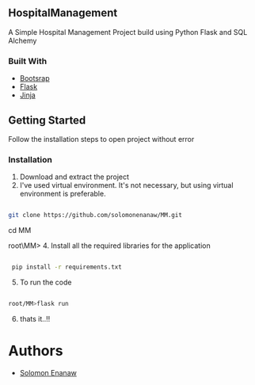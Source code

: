 ## HospitalManagement
A Simple Hospital Management Project build using Python Flask and SQL Alchemy

### Built With

* [Bootsrap](https://getbootstrap.com/)
* [Flask](https://flask.palletsprojects.com/en/1.1.x/)
* [Jinja](https://jinja.palletsprojects.com/en/2.11.x/)


<!-- GETTING STARTED -->
## Getting Started

Follow the installation steps to open project without error

### Installation

1. Download and extract the project
2. I've used virtual environment. It's not necessary, but using virtual environment is preferable.
```sh

git clone https://github.com/solomonenanaw/MM.git
```
cd  MM

root\MM>
4. Install all the required libraries for the application
```sh

 pip install -r requirements.txt

```
5. To run the code
```sh

root/MM>flask run

```
6. thats it..!!



<h1>Authors</h1>

<ul>
<li><a href="github.com/solomonenanaw">Solomon Enanaw</a></li>
</ul>
